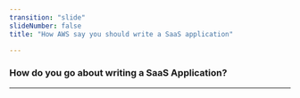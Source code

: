 ```yaml
---
transition: "slide"
slideNumber: false
title: "How AWS say you should write a SaaS application"

---
```


### How do you go about writing a SaaS Application?
  
---
